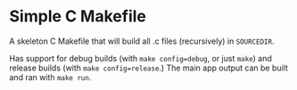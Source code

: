 # Simple C Makefile

A skeleton C Makefile that will build all .c files (recursively) in `SOURCEDIR`.

Has support for debug builds (with `make config=debug`, or just `make`) and release builds (with `make config=release`.) The main app output can be built and ran with `make run`.
